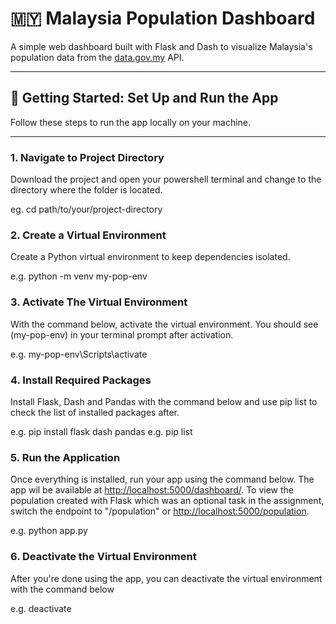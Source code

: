 # 🇲🇾 Malaysia Population Dashboard

A simple web dashboard built with Flask and Dash to visualize Malaysia's population data from the [data.gov.my](https://api.data.gov.my/data-catalogue?id=population_malaysia) API.

---

## 🚀 Getting Started: Set Up and Run the App

Follow these steps to run the app locally on your machine.

---

### 1. Navigate to Project Directory

Download the project and open your powershell terminal and change to the directory where the folder is located.

eg. cd path/to/your/project-directory

### 2. Create a Virtual Environment

Create a Python virtual environment to keep dependencies isolated.

e.g. python -m venv my-pop-env

### 3. Activate The Virtual Environment

With the command below, activate the virtual environment. You should see (my-pop-env) in your terminal prompt after activation.

e.g. my-pop-env\Scripts\activate

### 4. Install Required Packages

Install Flask, Dash and Pandas with the command below and use pip list to check the list of installed packages after.

e.g. pip install flask dash pandas
e.g. pip list

### 5. Run the Application

Once everything is installed, run your app using the command below. The app wil be available at [http://localhost:5000/dashboard/](http://localhost:5000/dashboard/).
To view the population created with Flask which was an optional task in the assignment, switch the endpoint to "/population" or [http://localhost:5000/population](http://localhost:5000/population).

e.g. python app.py

### 6. Deactivate the Virtual Environment

After you're done using the app, you can deactivate the virtual environment with the command below

e.g. deactivate

